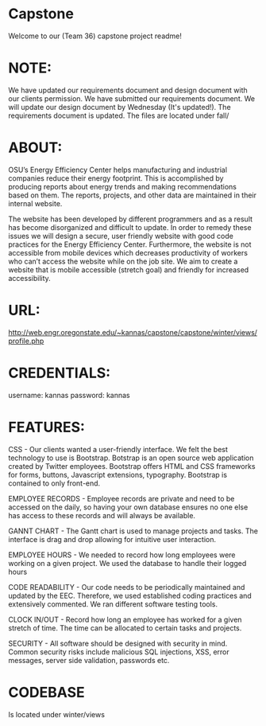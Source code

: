 # Capstone

Welcome to our (Team 36) capstone project readme! 


# NOTE:

We have updated our requirements document and design document with our clients permission. We have submitted our requirements document. We will update our design document by Wednesday (It's updated!). The requirements document is updated. The files are located under fall/


# ABOUT:

 OSU’s Energy Efficiency Center helps manufacturing and industrial companies reduce their energy footprint. This is accomplished by producing reports about energy trends and making recommendations based on them. The reports, projects, and other data are maintained in their internal website. 

The website has been developed by different programmers and as a result has become disorganized and difficult to update. In order to remedy these issues we will design a secure, user friendly website with good code practices for the Energy Efficiency Center. Furthermore, the website is not accessible from mobile devices which decreases productivity of workers who can’t access the website while on the job site. We aim to create a website that is mobile accessible (stretch goal) and friendly for increased accessibility.


# URL:

http://web.engr.oregonstate.edu/~kannas/capstone/capstone/winter/views/profile.php


# CREDENTIALS:

username: kannas
password: kannas



# FEATURES:

CSS -  Our clients wanted a user-friendly interface. We felt the best technology to use is Bootstrap. Botstrap is an open source web application created by Twitter employees. Bootstrap offers HTML and CSS frameworks for forms, buttons, Javascript extensions, typography. Bootstrap is contained to only front-end.

EMPLOYEE RECORDS - Employee records are private and need to be accessed on the daily, so having your own database ensures no one else has access to these records and will always be available.

GANNT CHART - The Gantt chart is used to manage projects and tasks. The interface is drag and drop allowing for intuitive user interaction. 

EMPLOYEE HOURS - We needed to record how long employees were working on a given project. We used the database to handle their logged hours 

CODE READABILITY - Our code needs to be periodically maintained and updated by the EEC. Therefore, we used established coding practices and extensively commented. We ran different software testing tools. 

CLOCK IN/OUT - Record how long an employee has worked for a given stretch of time. The time can be allocated to certain tasks and projects.

SECURITY - All software should be designed with security in mind. Common security risks include malicious SQL injections, XSS, error messages, server side validation, passwords etc.



# CODEBASE

Is located under winter/views
